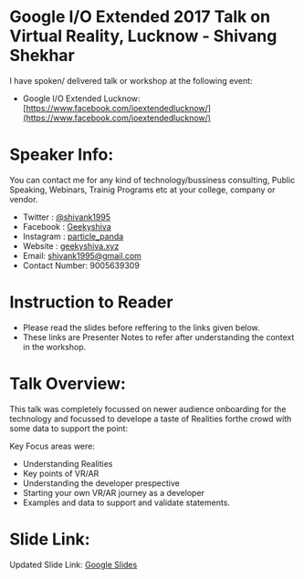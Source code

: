 # Google I/O Extended 2017 Talk on Virtual Reality, Lucknow - Shivang Shekhar

I have spoken/ delivered talk or workshop at the following event:  

- Google I/O Extended Lucknow: [https://www.facebook.com/ioextendedlucknow/](https://www.facebook.com/ioextendedlucknow/)


# Speaker Info: 

You can contact me for any kind of technology/bussiness consulting, Public Speaking, Webinars, Trainig Programs etc at your college, company or vendor.

- Twitter : [@shivank1995](https://twitter.com/shivank1995)
- Facebook : [Geekyshiva](https://www.facebook.com/geekyshiva)
- Instagram : [particle_panda](https://www.instagram.com/particle_panda/)
- Website : [geekyshiva.xyz](http://geekyshiva.xyz/)
- Email: [shivank1995@gmail.com](shivank1995@gmail.com)
- Contact Number: 9005639309


# Instruction to Reader

- Please read the slides before reffering to the links given below.
- These links are Presenter Notes to refer after understanding the context in the workshop.

# Talk Overview:

This talk was completely focussed on newer audience onboarding for the technology and focussed to develope a taste of Realities forthe crowd with some data to support the point:

Key Focus areas were:

- Understanding Realities
- Key points of VR/AR
- Understanding the developer prespective 
- Starting your own VR/AR journey as a developer
- Examples and data to support and validate statements.

# Slide Link:

Updated Slide Link: [Google Slides](https://docs.google.com/presentation/d/1j0q-xjwJ3Oyy4vtEsVZ7g1vCH8sLhuDMp2QYTmk6paY/edit?usp=sharing)

